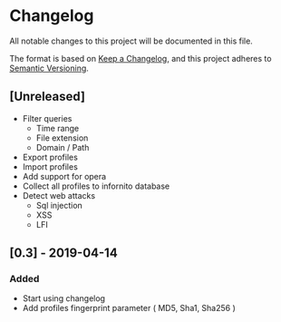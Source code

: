 # Changelog
All notable changes to this project will be documented in this file.

The format is based on [Keep a Changelog](https://keepachangelog.com/en/1.0.0/),
and this project adheres to [Semantic Versioning](https://semver.org/spec/v2.0.0.html).

## [Unreleased]
- Filter queries
    - Time range
    - File extension
    - Domain / Path
- Export profiles
- Import profiles
- Add support for opera
- Collect all profiles to infornito database
- Detect web attacks
    - Sql injection
    - XSS
    - LFI
## [0.3] - 2019-04-14
### Added
- Start using changelog
- Add profiles fingerprint parameter ( MD5, Sha1, Sha256 )